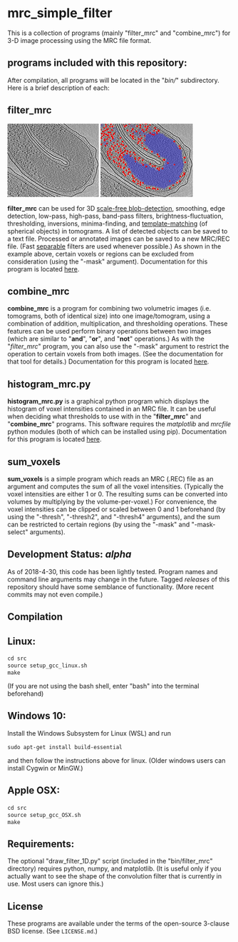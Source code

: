 mrc_simple_filter
===========

This is a collection of programs (mainly "filter_mrc" and "combine_mrc") for 3-D image processing using the MRC file format.

## programs included with this repository:

After compilation, all programs will be located in the "*bin/*" subdirectory.  Here is a brief description of each:


## filter_mrc
![example: a slice through a tomogram with a visible nucleoid](./doc/images/nucleoid_example_Hylemonella_gracilis.jpg)
![example: red: scale-free-blob-detection ("-blobr"), blue: fluctuation-filter ("-fluct")](./doc/images/nucleoid_example_Hylemonella_gracilis__red_blob_detection__blue_fluctuation_filter.jpg)

**filter_mrc** can be used for 3D
[scale-free blob-detection](https://en.wikipedia.org/wiki/Blob_detection), 
smoothing, edge detection, low-pass, high-pass, band-pass filters, brightness-fluctuation,
thresholding, inversions, minima-finding, and
[template-matching](https://en.wikipedia.org/wiki/Template_matching)
(of spherical objects) in tomograms.
A list of detected objects can be saved to a text file.
Processed or annotated images can be saved to a new MRC/REC file.
(Fast [separable](https://en.wikipedia.org/wiki/Separable_filter) filters are used whenever possible.)
As shown in the example above, certain voxels or regions can be excluded from consideration (using the "-mask" argument).
Documentation for this program is located
[here](./doc/doc_filter_mrc.md).


## combine_mrc
**combine_mrc** is a program for combining two volumetric images (i.e. tomograms, both of identical size) into one image/tomogram, using a combination of addition, multiplication, and thresholding operations.  These features can be used perform binary operations between two images (which are similar to "**and**", "**or**", and "**not**" operations.)  As with the "*filter_mrc*" program, you can also use the "-mask" argument to restrict the operation to certain voxels from both images.  (See the documentation for that tool for details.)
Documentation for this program is located
[here](./doc/doc_combine_mrc.md).


## histogram_mrc.py
**histogram_mrc.py** is a graphical python program which displays the
histogram of voxel intensities contained in an MRC file.
It can be useful when deciding what thresholds to use
with in the "**filter_mrc**" and "**combine_mrc**" programs.
This software requires the *matplotlib* and *mrcfile* python modules
(both of which can be installed using pip).
Documentation for this program is located
[here](./doc/doc_histogram_mrc.md).

## sum_voxels
**sum_voxels** is a simple program which
reads an MRC (.REC) file as an argument
and computes the sum of all the voxel intensities.
(Typically the voxel intensities are either 1 or 0.
 The resulting sums can be converted into volumes by
 multiplying by the volume-per-voxel.)
For convenience, the voxel intensities can be clipped or scaled
between 0 and 1 beforehand
(by using the "-thresh", "-thresh2", and "-thresh4" arguments),
and the sum can be restricted to certain regions
(by using the "-mask" and "-mask-select" arguments).


## Development Status: *alpha*
As of 2018-4-30, this code has been lightly tested.
Program names and command line
arguments may change in the future.
Tagged *releases* of this repository should have some semblance
of functionality.  (More recent commits may not even compile.)


## Compilation

## Linux:

    cd src
    source setup_gcc_linux.sh
    make

(If you are not using the bash shell, enter "bash" into the terminal beforehand)

## Windows 10:

Install the Windows Subsystem for Linux (WSL) and run

    sudo apt-get install build-essential

and then follow the instructions above for linux.
(Older windows users can install Cygwin or MinGW.)

## Apple OSX:

    cd src
    source setup_gcc_OSX.sh
    make

## Requirements:

The optional "draw_filter_1D.py" script
(included in the "bin/filter_mrc" directory)
requires python, numpy, and matplotlib.
(It is useful only if you actually want to see
 the shape of the convolution filter that is currently in use.
 Most users can ignore this.)


## License

These programs are available under the terms of the open-source 3-clause BSD
license.  (See `LICENSE.md`.)
